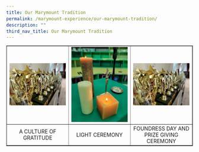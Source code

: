 ```yaml
---
title: Our Marymount Tradition
permalink: /marymount-experience/our-marymount-tradition/
description: ""
third_nav_title: Our Marymount Tradition
---
```

<table style="border-collapse: collapse; width: 100%;" border="1">
<tbody>
<tr>
<td style="width: 33.3333%;"><a href="/marymount-experience/our-marymount-tradition/foundress-day-and-prize-giving-ceremony"><img src="/images/trad1.jpg"></a></td>
<td style="width: 33.3333%;"><a href="/marymount-experience/our-marymount-tradition/light-ceremony"><img src="/images/trad2.jpg"></a></td>
<td style="width: 33.3333%;"><a href="/marymount-experience/our-marymount-tradition/foundress-day-and-prize-giving-ceremony"><img src="/images/trad1.jpg"></a></td>
</tr>
<tr>
<td style="width: 33.3333%; text-align: center;">A CULTURE OF GRATITUDE</td>
<td style="width: 33.3333%; text-align: center;">LIGHT CEREMONY</td>
<td style="width: 33.3333%; text-align: center;">FOUNDRESS DAY AND PRIZE GIVING CEREMONY</td>
</tr>
</tbody>
</table>